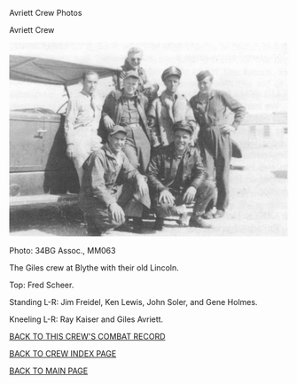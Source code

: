 
Avriett Crew Photos






 




Avriett Crew  
  

![](Avriett.jpg)  

Photo: 34BG Assoc., MM063  

The Giles crew at Blythe with their old Lincoln.  

Top: Fred Scheer.  

Standing L-R: Jim Freidel, Ken Lewis, John Soler, and Gene Holmes.  

Kneeling L-R: Ray Kaiser and Giles Avriett.  
  

[BACK TO THIS CREW'S COMBAT RECORD](../crews/Avriett.md)  

[BACK TO CREW INDEX PAGE](../000crews.md)  

[BACK TO MAIN PAGE](../index.md)


